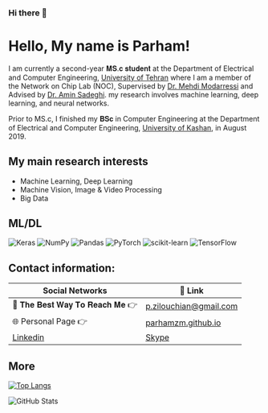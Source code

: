 

<!--
**parhamzm/parhamzm** is a ✨ _special_ ✨ repository because its `README.md` (this file) appears on your GitHub profile.

Here are some ideas to get you started:

- 🔭 I’m currently working on ...
- 🌱 I’m currently learning ...
- 👯 I’m looking to collaborate on ...
- 🤔 I’m looking for help with ...
- 💬 Ask me about ...
- 📫 How to reach me: ...
- 😄 Pronouns: ...
- ⚡ Fun fact: ...
-->

### Hi there 👋
# Hello, My name is Parham!

I am currently a second-year 𝐌𝐒.𝐜 𝐬𝐭𝐮𝐝𝐞𝐧𝐭 at the Department of Electrical and Computer Engineering, [University of Tehran](https://ut.ac.ir/en) where I am a member of the Network on Chip Lab (NOC), Supervised by [Dr. Mehdi Modarressi](https://scholar.google.com/citations?user=z7UNzUoAAAAJ&hl=en) and Advised by [Dr. Amin Sadeghi](https://scholar.google.com/citations?user=Viogmi8AAAAJ&hl=en). my research involves machine learning, deep learning, and neural networks.

Prior to MS.c, I finished my 𝐁𝐒𝐜 in Computer Engineering at the Department of Electrical and Computer Engineering, [University of Kashan](https://kashanu.ac.ir/en), in August 2019. 

<!--
I tried to use my bachelor's to build a solid bedrock for my future research. So in addition to taking many optional graduate-level courses on math and computer science. I spent a year as a Research Assistant at the Computer Networks Laboratory at the Bu-Ali Sina University where I completed my thesis on Evaluating and Improving the LoRa Protocol performance.

-->


## My main research interests
- Machine Learning, Deep Learning
- Machine Vision, Image & Video Processing
- Big Data


## ML/DL
![Keras](https://img.shields.io/badge/Keras-%23D00000.svg?style=for-the-badge&logo=Keras&logoColor=white)
![NumPy](https://img.shields.io/badge/numpy-%23013243.svg?style=for-the-badge&logo=numpy&logoColor=white)
![Pandas](https://img.shields.io/badge/pandas-%23150458.svg?style=for-the-badge&logo=pandas&logoColor=white)
![PyTorch](https://img.shields.io/badge/PyTorch-%23EE4C2C.svg?style=for-the-badge&logo=PyTorch&logoColor=white)
![scikit-learn](https://img.shields.io/badge/scikit--learn-%23F7931E.svg?style=for-the-badge&logo=scikit-learn&logoColor=white)
![TensorFlow](https://img.shields.io/badge/TensorFlow-%23FF6F00.svg?style=for-the-badge&logo=TensorFlow&logoColor=white)


<!-- icons without padding -->

[1.2]: http://i.imgur.com/wWzX9uB.png (twitter icon without padding)
[2.2]: http://i.imgur.com/fep1WsG.png (facebook icon without padding)
[3.2]: http://i.imgur.com/VlgBKQ9.png (google plus icon without padding)
[4.2]: http://i.imgur.com/jDRp47c.png (tumblr icon without padding)
[5.2]: http://i.imgur.com/Vvy3Kru.png (dribbble icon without padding)
[6.2]: http://i.imgur.com/9I6NRUm.png (github icon without padding)


## Contact information:

| Social Networks  | 🔗 Link          |
|-----------|--------------------|
| 📧 𝐓𝐡𝐞 𝐁𝐞𝐬𝐭 𝐖𝐚𝐲 𝐓𝐨 𝐑𝐞𝐚𝐜𝐡 𝐌𝐞 👉 | p.zilouchian@gmail.com |
| 🌐 Personal Page 👉 | [parhamzm.github.io](https://parhamzm.github.io/) |
| [Linkedin](https://www.linkedin.com/in/parhamzm/)  | [Skype](https://join.skype.com/invite/bOQdnE82TBug)  |


## More

[![Top Langs](https://github-readme-stats.vercel.app/api/top-langs/?username=parhamzm&layout=compact)](https://github.com/anuraghazra/github-readme-stats)

<p><img src="https://github-readme-stats.vercel.app/api?username=parhamzm&amp;show_icons=true" alt="GitHub Stats"></p>


<!--
**parhamzm/parhamzm** is a ✨ _special_ ✨ repository because its `README.md` (this file) appears on your GitHub profile.
-->
